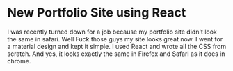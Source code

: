 # New Portfolio Site using React

I was recently turned down for a job because my portfolio site didn't look the same in safari.
Well Fuck those guys my site looks great now. I went for a material design and kept it simple.
I used React and wrote all the CSS from scratch. And yes, it looks exactly the same in Firefox
and Safari as it does in chrome. 
